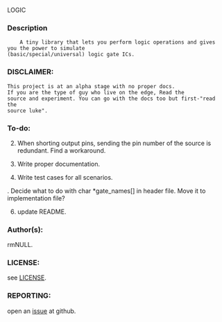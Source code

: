 LOGIC


### Description
        A tiny library that lets you perform logic operations and gives you the power to simulate
	(basic/special/universal) logic gate ICs.

### DISCLAIMER:
	This project is at an alpha stage with no proper docs.
    If you are the type of guy who live on the edge, Read the
    source and experiment. You can go with the docs too but first-"read the
    source luke".

### To-do:
2. When shorting output pins, sending the pin number of the source is redundant.
Find a workaround.
    
3. Write proper documentation.

4. Write test cases for all scenarios.

. Decide what to do with char *gate_names[] in header file. Move it to implementation file?

6. update README.


### Author(s):
rmNULL.

### LICENSE:
see [LICENSE](https://github.com/rmNULL/logic/blob/master/LICENSE).

### REPORTING:
open an [issue](https://github.com/rmNULL/logic/issues) at github.

